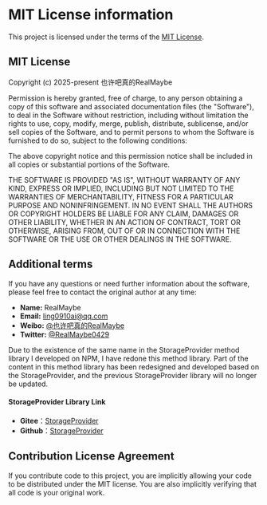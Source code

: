 # MIT License information

This project is licensed under the terms of the [MIT License](./LICENSE).

## MIT License

Copyright (c) 2025-present 也许吧真的RealMaybe

Permission is hereby granted, free of charge, to any person obtaining a copy
of this software and associated documentation files (the "Software"), to deal
in the Software without restriction, including without limitation the rights
to use, copy, modify, merge, publish, distribute, sublicense, and/or sell
copies of the Software, and to permit persons to whom the Software is
furnished to do so, subject to the following conditions:

The above copyright notice and this permission notice shall be included in all
copies or substantial portions of the Software.

THE SOFTWARE IS PROVIDED "AS IS", WITHOUT WARRANTY OF ANY KIND, EXPRESS OR
IMPLIED, INCLUDING BUT NOT LIMITED TO THE WARRANTIES OF MERCHANTABILITY,
FITNESS FOR A PARTICULAR PURPOSE AND NONINFRINGEMENT. IN NO EVENT SHALL THE
AUTHORS OR COPYRIGHT HOLDERS BE LIABLE FOR ANY CLAIM, DAMAGES OR OTHER
LIABILITY, WHETHER IN AN ACTION OF CONTRACT, TORT OR OTHERWISE, ARISING FROM,
OUT OF OR IN CONNECTION WITH THE SOFTWARE OR THE USE OR OTHER DEALINGS IN THE
SOFTWARE.

## Additional terms

If you have any questions or need further information about the software, please feel free to contact the original author at any time:

- **Name:** RealMaybe
- **Email:** <ling0910ai@qq.com>
- **Weibo:** [@也许吧真的RealMaybe](https://weibo.com/u/5678690912)
- **Twitter:** [@RealMaybe0429](<https://twitter.com/RealMaybe0429>)

Due to the existence of the same name in the StorageProvider method library I developed on NPM, I have redone this method library.
Part of the content in this method library has been redesigned and developed based on the StorageProvider, and the previous StorageProvider library will no longer be updated.

#### StorageProvider Library Link

- **Gitee**：[StorageProvider](https://gitee.com/RealMaybe0429/storage-provider)
- **Github**：[StorageProvider](https://github.com/RealMaybe/storage-provider)

## Contribution License Agreement

If you contribute code to this project, you are implicitly allowing your code to be distributed under the MIT license. You are also implicitly verifying that all code is your original work.

